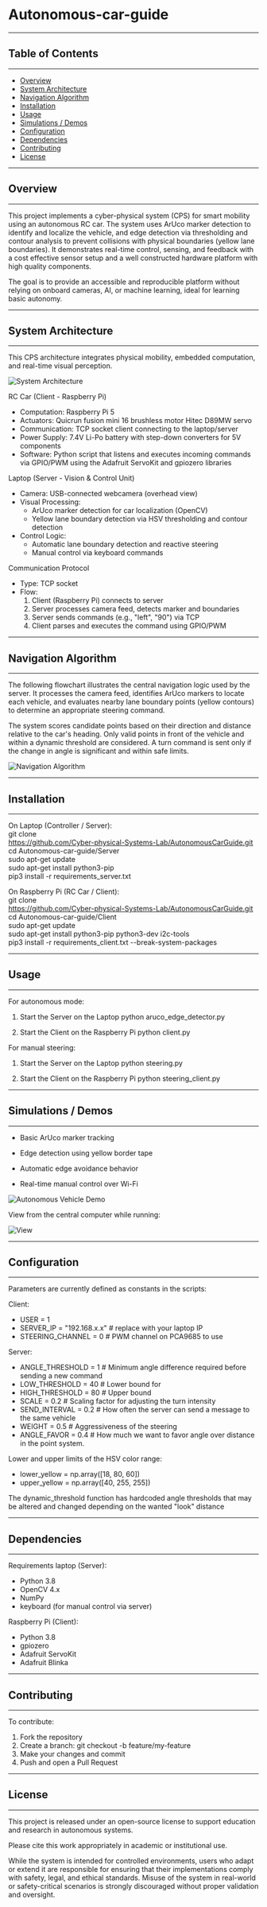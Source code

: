 # Autonomous-car-guide

----------------------------------------------------------------------
## Table of Contents
----------------------------------------------------------------------
- [Overview](#overview)
- [System Architecture](#system-architecture)
- [Navigation Algorithm](#navigation-algorithm)
- [Installation](#installation)
- [Usage](#usage)
- [Simulations / Demos](#simulations--demos)
- [Configuration](#configuration)
- [Dependencies](#dependencies)
- [Contributing](#contributing)
- [License](#license)

----------------------------------------------------------------------
## Overview
----------------------------------------------------------------------
This project implements a cyber-physical system (CPS) for smart 
mobility using an autonomous RC car. The system uses ArUco marker 
detection to identify and localize the vehicle, and edge detection via 
thresholding and contour analysis to prevent collisions with 
physical boundaries (yellow lane boundaries). It demonstrates 
real-time control, sensing, and feedback with a cost effective sensor
setup and a well constructed hardware platform with high quality
components.

The goal is to provide an accessible and reproducible platform without
relying on onboard cameras, AI, or machine learning, ideal for
learning basic autonomy.

----------------------------------------------------------------------
## System Architecture
----------------------------------------------------------------------
This CPS architecture integrates physical mobility, embedded 
computation, and real-time visual perception.

![System Architecture](img/Architecture.png)

RC Car (Client - Raspberry Pi)

- Computation: Raspberry Pi 5
- Actuators: Quicrun fusion mini 16 brushless motor
             Hitec D89MW servo
- Communication: TCP socket client connecting to the laptop/server
- Power Supply: 7.4V Li-Po battery with step-down converters for 5V
                components
- Software: Python script that listens and executes incoming commands
            via GPIO/PWM using the Adafruit ServoKit and gpiozero
            libraries


Laptop (Server - Vision & Control Unit)

- Camera: USB-connected webcamera (overhead view)
- Visual Processing:
  - ArUco marker detection for car localization (OpenCV)
  - Yellow lane boundary detection via HSV thresholding and contour
    detection
- Control Logic:
  - Automatic lane boundary detection and reactive steering
  - Manual control via keyboard commands


Communication Protocol

- Type: TCP socket
- Flow:
  1. Client (Raspberry Pi) connects to server
  2. Server processes camera feed, detects marker and boundaries
  3. Server sends commands (e.g., "left", "90") via TCP
  4. Client parses and executes the command using GPIO/PWM

----------------------------------------------------------------------
## Navigation Algorithm
----------------------------------------------------------------------

The following flowchart illustrates the central navigation logic used
by the server. It processes the camera feed, identifies ArUco markers
to locate each vehicle, and evaluates nearby lane boundary points
(yellow contours) to determine an appropriate steering command.

The system scores candidate points based on their direction and
distance relative to the car's heading. Only valid points in front
of the vehicle and within a dynamic threshold are considered. A turn
command is sent only if the change in angle is significant and within
safe limits.

![Navigation Algorithm](img/Navigation.png)


----------------------------------------------------------------------
## Installation
----------------------------------------------------------------------

On Laptop (Controller / Server):<br>
git clone<br>
https://github.com/Cyber-physical-Systems-Lab/AutonomousCarGuide.git<br>
cd Autonomous-car-guide/Server<br>
sudo apt-get update<br>
sudo apt-get install python3-pip<br>
pip3 install -r requirements_server.txt<br>


On Raspberry Pi (RC Car / Client):<br>
git clone<br>
https://github.com/Cyber-physical-Systems-Lab/AutonomousCarGuide.git<br>
cd Autonomous-car-guide/Client<br>
sudo apt-get update<br>
sudo apt-get install python3-pip python3-dev i2c-tools<br>
pip3 install -r requirements_client.txt --break-system-packages<br>

----------------------------------------------------------------------
## Usage
----------------------------------------------------------------------
For autonomous mode:
1. Start the Server on the Laptop
python aruco_edge_detector.py

2. Start the Client on the Raspberry Pi
python client.py

For manual steering:
1. Start the Server on the Laptop
python steering.py

2. Start the Client on the Raspberry Pi
python steering_client.py


----------------------------------------------------------------------
## Simulations / Demos
----------------------------------------------------------------------

- Basic ArUco marker tracking
- Edge detection using yellow border tape
- Automatic edge avoidance behavior

- Real-time manual control over Wi-Fi

![Autonomous Vehicle Demo](img/demo.gif)

View from the central computer while running:

![View](img/view.png)

----------------------------------------------------------------------
## Configuration
----------------------------------------------------------------------

Parameters are currently defined as constants in the scripts:

Client: 
  - USER = 1 
  - SERVER_IP = "192.168.x.x"    # replace with your laptop IP
  - STEERING_CHANNEL = 0         # PWM channel on PCA9685 to use


Server:
  - ANGLE_THRESHOLD = 1          # Minimum angle difference required
                                      before sending a new command
  - LOW_THRESHOLD = 40           # Lower bound for  
  - HIGH_THRESHOLD = 80          # Upper bound 
  - SCALE = 0.2                  # Scaling factor for adjusting the
                                    turn intensity
  - SEND_INTERVAL = 0.2          # How often the server can send a
                                    message to the same vehicle
  - WEIGHT = 0.5                 # Aggressiveness of the steering
  - ANGLE_FAVOR = 0.4            # How much we want to favor angle
                                    over distance in the point system.
                              

  Lower and upper limits of the HSV color range:
  - lower_yellow = np.array([18, 80, 60])
  - upper_yellow = np.array([40, 255, 255])

  The dynamic_threshold function has hardcoded angle thresholds that
  may be altered and changed depending on the wanted "look" distance


----------------------------------------------------------------------
## Dependencies
----------------------------------------------------------------------

Requirements laptop (Server):
- Python 3.8
- OpenCV 4.x
- NumPy
- keyboard (for manual control via server)

Raspberry Pi (Client):
- Python 3.8
- gpiozero
- Adafruit ServoKit
- Adafruit Blinka


----------------------------------------------------------------------
## Contributing
----------------------------------------------------------------------

To contribute:
1. Fork the repository
2. Create a branch: git checkout -b feature/my-feature
3. Make your changes and commit
4. Push and open a Pull Request

----------------------------------------------------------------------
## License
----------------------------------------------------------------------

This project is released under an open-source license to support
education and research in autonomous systems. 

Please cite this work appropriately in academic or institutional use.

While the system is intended for controlled environments, users who
adapt or extend it are responsible for ensuring that their 
implementations comply with safety, legal, and ethical standards.
Misuse of the system in real-world or safety-critical scenarios is
strongly discouraged without proper validation and oversight.
